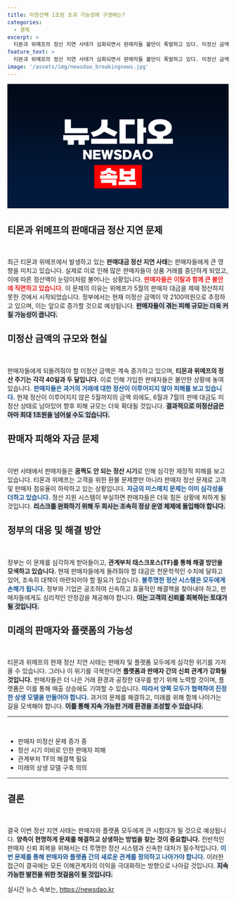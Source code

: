 ```yaml
---
title: 미정산액 1조원 초과 가능성에 구영배는?
categories:
  - 경제
excerpt: >
  티몬과 위메프의 정산 지연 사태가 심화되면서 판매자들 불만이 폭발하고 있다. 미정산 금액이 최대 1조원을 넘길 것으로 예상되는 가운데, 판매자들은 탈퇴를 고려 중이다. 생존을 위한 긴급 대책이 필요한 시점이다.
feature_text: >
  티몬과 위메프의 정산 지연 사태가 심화되면서 판매자들 불만이 폭발하고 있다. 미정산 금액이 최대 1조원을 넘길 것으로 예상되는 가운데, 판매자들은 탈퇴를 고려 중이다. 생존을 위한 긴급 대책이 필요한 시점이다.
image: '/assets/img/newsdao_breakingnews.jpg'
---
```


<p><img src="/assets/img/newsdao_breakingnews.jpg" alt="ontimetimes 속보" /></p>

<h2 data-ke-size="size26">티몬과 위메프의 판매대금 정산 지연 문제</h2>

<p data-ke-size="size16">&nbsp;</p>

<p>최근 티몬과 위메프에서 발생하고 있는 <b>판매대금 정산 지연 사태</b>는 판매자들에게 큰 영향을 미치고 있습니다. 실제로 이로 인해 많은 판매자들이 상품 거래를 중단하게 되었고, 이에 따른 정산액이 눈덩이처럼 불어나는 상황입니다. <b><span style="color: #ee2323;">판매자들은 이탈과 함께 큰 불안에 직면하고 있습니다.</span></b> 이 문제의 이유는 위메프가 5월의 판매자 대금을 제때 정산하지 못한 것에서 시작되었습니다. 정부에서는 현재 미정산 금액이 약 2100억원으로 추정하고 있으며, 이는 앞으로 증가할 것으로 예상됩니다. <b><span style="background-color: #21538527;">판매자들이 겪는 피해 규모는 더욱 커질 가능성이 큽니다.</span></b></p>

<h2 data-ke-size="size26">미정산 금액의 규모와 현실</h2>

<p data-ke-size="size16">&nbsp;</p>

<p>판매자들에게 되돌려줘야 할 미정산 금액은 계속 증가하고 있으며, <b>티몬과 위메프의 정산 주기는 각각 40일과 두 달입니다.</b> 이로 인해 가입한 판매자들은 불안한 상황에 놓여 있습니다. <b><span style="color: #1a5490;">판매자들은 과거의 거래에 대한 정산이 이루어지지 않아 피해를 보고 있습니다.</span></b> 현재 정산이 이루어지지 않은 5월까지의 금액 외에도, 6월과 7월의 판매 대금도 미정산 상태로 남아있어 향후 피해 규모는 더욱 확대될 것입니다. <b><span style="background-color: #21538527;">결과적으로 미정산금은 아마 최대 1조원을 넘어설 수도 있습니다.</span></b></p>

<h2 data-ke-size="size26">판매자 피해와 자금 문제</h2>

<p data-ke-size="size16">&nbsp;</p>

<p>이번 사태에서 판매자들은 <b>꿈쩍도 안 되는 정산 시기</b>로 인해 심각한 재정적 피해를 보고 있습니다. 티몬과 위메프는 고객을 위한 환불 문제뿐만 아니라 판매자 정산 문제로 고객 및 판매자 점유율이 하락하고 있는 상황입니다. <b><span style="color: #1a5490;">자금의 미스매치 문제는 이미 심각성을 더하고 있습니다.</span></b> 정산 지원 시스템이 부실하면 판매자들은 더욱 힘든 상황에 처하게 될 것입니다. <b><span style="background-color: #21538527;">리스크를 완화하기 위해 두 회사는 조속히 정상 운영 체제에 돌입해야 합니다.</span></b></p>

<h2 data-ke-size="size26">정부의 대응 및 해결 방안</h2>

<p data-ke-size="size16">&nbsp;</p>

<p>정부는 이 문제를 심각하게 받아들이고, <b>관계부처 태스크포스(TF)를 통해 해결 방안을 모색하고 있습니다.</b> 현재 판매자들에게 돌려줘야 할 대금은 천문학적인 수치에 달하고 있어, 조속히 대책이 마련되어야 할 필요가 있습니다. <b><span style="color: #1a5490;">불투명한 정산 시스템은 모두에게 손해가 됩니다.</span></b> 정부와 기업은 공조하여 신속하고 효율적인 해결책을 찾아내야 하고, 판매자들에게도 심리적인 안정감을 제공해야 합니다. <b><span style="background-color: #21538527;">이는 고객의 신뢰를 회복하는 토대가 될 것입니다.</span></b></p>

<h2 data-ke-size="size26">미래의 판매자와 플랫폼의 가능성</h2>

<p data-ke-size="size16">&nbsp;</p>

<p>티몬과 위메프의 현재 정산 지연 사태는 판매자 및 플랫폼 모두에게 심각한 위기를 가져올 수 있습니다. 그러나 이 위기를 극복한다면 <b>플랫폼과 판매자 간의 신뢰 관계가 강화될 것입니다.</b> 판매자들은 더 나은 거래 환경과 공정한 대우를 받기 위해 노력할 것이며, 플랫폼은 이를 통해 매출 상승에도 기여할 수 있습니다. <b><span style="color: #1a5490;">따라서 양쪽 모두가 협력하여 진정한 상생 모델을 만들어야 합니다.</span></b> 과거의 문제를 해결하고, 미래를 위해 함께 나아가는 길을 모색해야 합니다. <b><span style="background-color: #21538527;">이를 통해 지속 가능한 거래 환경을 조성할 수 있습니다.</span></b></p>

<hr>

<p data-ke-size="size16">&nbsp;</p>

<ul>
    <li>판매자 미정산 문제 증가 중</li>
    <li>정산 시기 미비로 인한 판매자 피해</li>
    <li>관계부처 TF의 해결책 필요</li>
    <li>미래의 상생 모델 구축 의의</li>
</ul>

<hr>

<h2 data-ke-size="size26">결론</h2>

<p data-ke-size="size16">&nbsp;</p>

<p>결국 이번 정산 지연 사태는 판매자와 플랫폼 모두에게 큰 시험대가 될 것으로 예상됩니다. <b>양측이 현명하게 문제를 해결하고 상생하는 방법을 찾는 것이 중요합니다.</b> 전반적인 판매자 신뢰 회복을 위해서는 더 투명한 정산 시스템과 신속한 대처가 필수적입니다. <b><span style="color: #1a5490;">이번 문제를 통해 판매자와 플랫폼 간의 새로운 관계를 정의하고 나아가야 합니다.</span></b> 이러한 접근이 결국에는 모든 이해관계자의 이익을 극대화하는 방향으로 나아갈 것입니다. <b><span style="background-color: #21538527;">지속 가능한 발전을 위한 첫걸음이 될 것입니다.</span></b></p>
실시간 뉴스 속보는, <a href="https://newsdao.kr" rel="dofollow">https://newsdao.kr</a>


